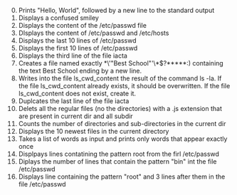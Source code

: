 0. Prints "Hello, World", followed by a new line to the standard output
1. Displays a confused smiley
2. Displays the content of the /etc/passwd file
3. DIsplays the content of /etc/passwd and /etc/hosts
4. Displays the last 10 lines of /etc/passwd
5. Displays the first 10 lines of /etc/passwd
6. Displays the third line of the file iacta
7. Creates a file named exactly \*\\'"Best School"\'\\*$\?\*\*\*\*\*:) containing the text Best School ending by a new line.
8. Writes into the file ls_cwd_content the result of the command ls -la. If the file ls_cwd_content already exists, it should be overwritten. If the file ls_cwd_content does not exist, create it.
9. Duplcates the last line of the file iacta
10. Delets all the regular files (no the directories) with a .js extension that are present in current dir and all subdir
11. Counts the number of directories and sub-directories in the current dir
12. Displays the 10 newest files in the current directory
13. Takes a list of words as input and prints only words that appear exactly once
14. Displpays lines contatining the pattern root from the firl /etc/passwd
15. Diplays the number of lines that contain the pattern "bin" int the file /etc/passwd
16. Displays line containing the pattern "root" and 3 lines after them in the file /etc/passwd
